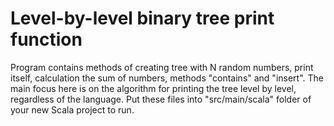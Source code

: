 # Level-by-level binary tree print function
 Program contains methods of creating tree with N random numbers, print itself, calculation the sum of numbers, methods "contains" and "insert". The main focus here is on the algorithm for printing the tree level by level, regardless of the language. Put these files into "src/main/scala" folder of your new Scala project to run.
